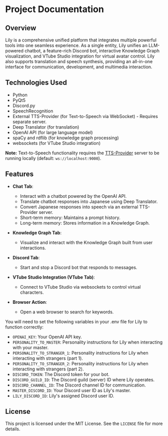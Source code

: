 # Project Documentation

## Overview
Lily is a comprehensive unified platform that integrates multiple powerful tools into one seamless experience. As a single entity, Lily unifies an LLM-powered chatbot, a feature-rich Discord bot, interactive Knowledge Graph visualization, and VTube Studio integration for virtual avatar control. Lily also supports translation and speech synthesis, providing an all-in-one interface for communication, development, and multimedia interaction.

## Technologies Used
- Python
- PyQt5
- Discord.py
- SpeechRecognition
- External TTS-Provider (for Text-to-Speech via WebSocket) - Requires separate server.
- Deep Translator (for translation)
- OpenAI API (for large language model)
- spaCy and rdflib (for knowledge graph processing)
- websockets (for VTube Studio integration)

**Note:** Text-to-Speech functionality requires the [TTS-Provider](https://github.com/UpperMoon0/TTS-Provider.git) server to be running locally (default: `ws://localhost:9000`).

## Features
- **Chat Tab**: 
  - Interact with a chatbot powered by the OpenAI API.
  - Translate chatbot responses into Japanese using Deep Translator.
  - Convert Japanese responses into speech via an external TTS-Provider server.
  - Short-term memory: Maintains a prompt history.
  - Long-term memory: Stores information in a Knowledge Graph.
  
- **Knowledge Graph Tab**:
  - Visualize and interact with the Knowledge Graph built from user interactions.
  
- **Discord Tab**: 
  - Start and stop a Discord bot that responds to messages.
  
- **VTube Studio Integration (VTube Tab)**:
  - Connect to VTube Studio via websockets to control virtual characters.
  
- **Browser Action**: 
  - Open a web browser to search for keywords.

You will need to set the following variables in your .env file for Lily to function correctly:
- `OPENAI_KEY`: Your OpenAI API key.
- `PERSONALITY_TO_MASTER`: Personality instructions for Lily when interacting with your master.
- `PERSONALITY_TO_STRANGER_1`: Personality instructions for Lily when interacting with strangers (part 1).
- `PERSONALITY_TO_STRANGER_2`: Personality instructions for Lily when interacting with strangers (part 2).
- `DISCORD_TOKEN`: The Discord token for your bot.
- `DISCORD_GUILD_ID`: The Discord guild (server) ID where Lily operates.
- `DISCORD_CHANNEL_ID`: The Discord channel ID for communication.
- `MASTER_DISCORD_ID`: Your Discord user ID as Lily's master.
- `LILY_DISCORD_ID`: Lily's assigned Discord user ID.

## License
This project is licensed under the MIT License. See the `LICENSE` file for more details.
